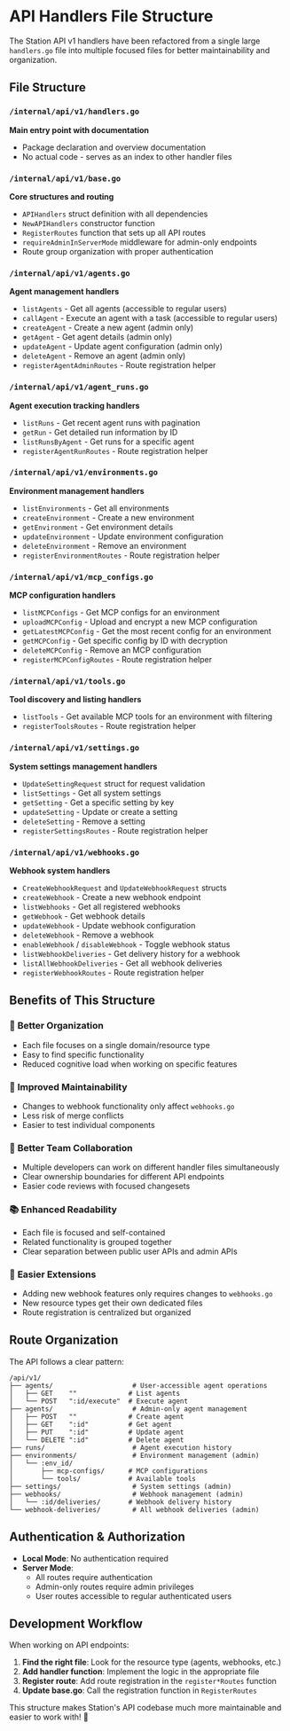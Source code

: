 # API Handlers File Structure

The Station API v1 handlers have been refactored from a single large `handlers.go` file into multiple focused files for better maintainability and organization.

## File Structure

### `/internal/api/v1/handlers.go`
**Main entry point with documentation**
- Package declaration and overview documentation
- No actual code - serves as an index to other handler files

### `/internal/api/v1/base.go`
**Core structures and routing**
- `APIHandlers` struct definition with all dependencies
- `NewAPIHandlers` constructor function
- `RegisterRoutes` function that sets up all API routes
- `requireAdminInServerMode` middleware for admin-only endpoints
- Route group organization with proper authentication

### `/internal/api/v1/agents.go`
**Agent management handlers**
- `listAgents` - Get all agents (accessible to regular users)
- `callAgent` - Execute an agent with a task (accessible to regular users)
- `createAgent` - Create a new agent (admin only)
- `getAgent` - Get agent details (admin only)
- `updateAgent` - Update agent configuration (admin only) 
- `deleteAgent` - Remove an agent (admin only)
- `registerAgentAdminRoutes` - Route registration helper

### `/internal/api/v1/agent_runs.go`
**Agent execution tracking handlers**
- `listRuns` - Get recent agent runs with pagination
- `getRun` - Get detailed run information by ID
- `listRunsByAgent` - Get runs for a specific agent
- `registerAgentRunRoutes` - Route registration helper

### `/internal/api/v1/environments.go`
**Environment management handlers**
- `listEnvironments` - Get all environments
- `createEnvironment` - Create a new environment
- `getEnvironment` - Get environment details
- `updateEnvironment` - Update environment configuration
- `deleteEnvironment` - Remove an environment
- `registerEnvironmentRoutes` - Route registration helper

### `/internal/api/v1/mcp_configs.go`
**MCP configuration handlers**
- `listMCPConfigs` - Get MCP configs for an environment
- `uploadMCPConfig` - Upload and encrypt a new MCP configuration
- `getLatestMCPConfig` - Get the most recent config for an environment
- `getMCPConfig` - Get specific config by ID with decryption
- `deleteMCPConfig` - Remove an MCP configuration
- `registerMCPConfigRoutes` - Route registration helper

### `/internal/api/v1/tools.go`
**Tool discovery and listing handlers**
- `listTools` - Get available MCP tools for an environment with filtering
- `registerToolsRoutes` - Route registration helper

### `/internal/api/v1/settings.go`
**System settings management handlers**
- `UpdateSettingRequest` struct for request validation
- `listSettings` - Get all system settings
- `getSetting` - Get a specific setting by key
- `updateSetting` - Update or create a setting
- `deleteSetting` - Remove a setting
- `registerSettingsRoutes` - Route registration helper

### `/internal/api/v1/webhooks.go`
**Webhook system handlers**
- `CreateWebhookRequest` and `UpdateWebhookRequest` structs
- `createWebhook` - Create a new webhook endpoint
- `listWebhooks` - Get all registered webhooks
- `getWebhook` - Get webhook details
- `updateWebhook` - Update webhook configuration
- `deleteWebhook` - Remove a webhook
- `enableWebhook` / `disableWebhook` - Toggle webhook status
- `listWebhookDeliveries` - Get delivery history for a webhook
- `listAllWebhookDeliveries` - Get all webhook deliveries
- `registerWebhookRoutes` - Route registration helper

## Benefits of This Structure

### 🎯 **Better Organization**
- Each file focuses on a single domain/resource type
- Easy to find specific functionality
- Reduced cognitive load when working on specific features

### 🔧 **Improved Maintainability**
- Changes to webhook functionality only affect `webhooks.go`
- Less risk of merge conflicts
- Easier to test individual components

### 👥 **Better Team Collaboration**
- Multiple developers can work on different handler files simultaneously
- Clear ownership boundaries for different API endpoints
- Easier code reviews with focused changesets

### 📚 **Enhanced Readability**
- Each file is focused and self-contained
- Related functionality is grouped together
- Clear separation between public user APIs and admin APIs

### 🚀 **Easier Extensions**
- Adding new webhook features only requires changes to `webhooks.go`
- New resource types get their own dedicated files
- Route registration is centralized but organized

## Route Organization

The API follows a clear pattern:

```
/api/v1/
├── agents/                    # User-accessible agent operations
│   ├── GET    ""             # List agents
│   └── POST   ":id/execute"  # Execute agent
├── agents/                    # Admin-only agent management  
│   ├── POST   ""             # Create agent
│   ├── GET    ":id"          # Get agent
│   ├── PUT    ":id"          # Update agent
│   └── DELETE ":id"          # Delete agent
├── runs/                      # Agent execution history
├── environments/              # Environment management (admin)
│   └── :env_id/
│       ├── mcp-configs/      # MCP configurations
│       └── tools/            # Available tools
├── settings/                  # System settings (admin)
├── webhooks/                  # Webhook management (admin)
│   └── :id/deliveries/       # Webhook delivery history
└── webhook-deliveries/        # All webhook deliveries (admin)
```

## Authentication & Authorization

- **Local Mode**: No authentication required
- **Server Mode**: 
  - All routes require authentication
  - Admin-only routes require admin privileges
  - User routes accessible to regular authenticated users

## Development Workflow

When working on API endpoints:

1. **Find the right file**: Look for the resource type (agents, webhooks, etc.)
2. **Add handler function**: Implement the logic in the appropriate file
3. **Register route**: Add route registration in the `register*Routes` function
4. **Update base.go**: Call the registration function in `RegisterRoutes`

This structure makes Station's API codebase much more maintainable and easier to work with! 🎉